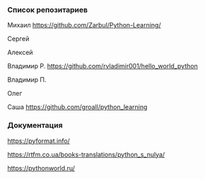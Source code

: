 ### Список репозитариев

Михаил https://github.com/Zarbul/Python-Learning/

Сергей

Алексей

Владимир Р. https://github.com/rvladimir001/hello_world_python

Владимир П.

Олег 

Саша https://github.com/groall/python_learning


### Документация


https://pyformat.info/

https://rtfm.co.ua/books-translations/python_s_nulya/

https://pythonworld.ru/